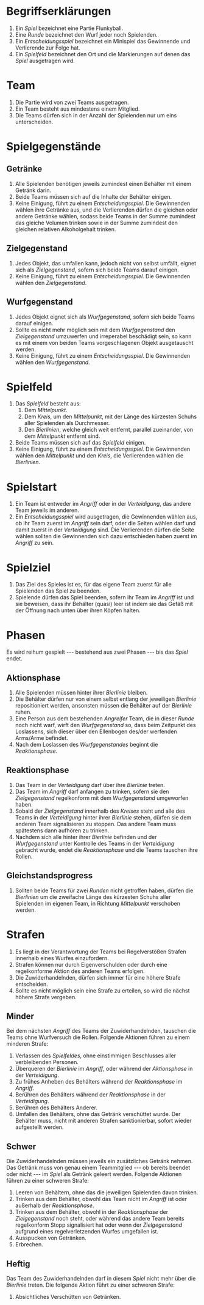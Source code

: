 # Begriffserklärungen

1. Ein _Spiel_ bezeichnet eine Partie Flunkyball.
2. Eine _Runde_ bezeichnet den Wurf jeder noch Spielenden.
3. Ein _Entscheidungsspiel_ bezeichnet ein Minispiel das Gewinnende und
   Verlierende zur Folge hat.
4. Ein _Spielfeld_ bezeichnet den Ort und die Markierungen auf denen das _Spiel_
   ausgetragen wird.

# Team

1. Die Partie wird von zwei Teams ausgetragen.
2. Ein Team besteht aus mindestens einem Mitglied.
3. Die Teams dürfen sich in der Anzahl der Spielenden nur um eins unterscheiden.

# Spielgegenstände

## Getränke

1. Alle Spielenden benötigen jeweils zumindest einen Behälter mit einem Getränk
   darin.
2. Beide Teams müssen sich auf die Inhalte der Behälter einigen.
3. Keine Einigung, führt zu einem _Entscheidungsspiel_. Die Gewinnenden wählen
   ihre Getränke aus, und die Verlierenden dürfen die gleichen oder andere
   Getränke wählen, sodass beide Teams in der Summe zumindest das gleiche
   Volumen trinken sowie in der Summe zumindest den gleichen relativen
   Alkoholgehalt trinken.

## Zielgegenstand

1. Jedes Objekt, das umfallen kann, jedoch nicht von selbst umfällt, eignet sich
   als _Zielgegenstand_, sofern sich beide Teams darauf einigen.
2. Keine Einigung, führt zu einem _Entscheidungsspiel_. Die Gewinnenden wählen
   den _Zielgegenstand_.

## Wurfgegenstand

1. Jedes Objekt eignet sich als _Wurfgegenstand_, sofern sich beide Teams darauf
   einigen.
2. Sollte es nicht mehr möglich sein mit dem _Wurfgegenstand_ den
   _Zielgegenstand_ umzuwerfen und irreperabel beschädigt sein, so kann es mit
   einem von beiden Teams vorgeschlagenen Objekt ausgetauscht werden.
3. Keine Einigung, führt zu einem _Entscheidungsspiel_. Die Gewinnenden wählen den
   _Wurfgegenstand_.

# Spielfeld

1. Das _Spielfeld_ besteht aus:
   1. Dem _Mittelpunkt_.
   2. Dem _Kreis_, um den _Mittelpunkt_, mit der Länge des kürzesten Schuhs
      aller Spielenden als Durchmesser.
   3. Den _Bierlinien_, welche gleich weit entfernt, parallel zueinander, von
      dem _Mittelpunkt_ entfernt sind.
2. Beide Teams müssen sich auf das _Spielfeld_ einigen.
3. Keine Einigung, führt zu einem _Entscheidungsspiel_. Die Gewinnenden wählen
   den _Mittelpunkt_ und den _Kreis_, die Verlierenden wählen die _Bierlinien_.

# Spielstart

1. Ein Team ist entweder im _Angriff_ oder in der _Verteidigung_, das andere
   Team jeweils im anderen.
2. Ein _Entscheidungsspiel_ wird ausgetragen, die Gewinnenden wählen aus, ob ihr
   Team zuerst im _Angriff_ sein darf, oder die Seiten wählen darf und damit
   zuerst in der _Verteidigung_ sind. Die Verlierenden dürfen die Seite wählen
   sollten die Gewinnenden sich dazu entschieden haben zuerst im _Angriff_ zu
   sein.

# Spielziel

1. Das Ziel des Spieles ist es, für das eigene Team zuerst für alle Spielenden
   das Spiel zu beenden.
2. Spielende dürfen das Spiel beenden, sofern ihr Team im _Angriff_ ist und sie
   beweisen, dass ihr Behälter (quasi) leer ist indem sie das Gefäß mit der
   Öffnung nach unten über ihren Köpfen halten.

# Phasen

Es wird reihum gespielt --- bestehend aus zwei Phasen --- bis das _Spiel_ endet.

## Aktionsphase

1. Alle Spielenden müssen hinter ihrer _Bierlinie_ bleiben.
2. Die Behälter dürfen nur von einem selbst entlang der jeweiligen _Bierlinie_
   repositioniert werden, ansonsten müssen die Behälter auf der _Bierlinie_
   ruhen.
3. Eine Person aus dem bestehenden _Angreifer_ Team, die in dieser _Runde_ noch
   nicht warf, wirft den _Wurfgegenstand_ so, dass beim Zeitpunkt des
   Loslassens, sich dieser über den Ellenbogen des/der werfenden Arms/Arme
   befindet.
4. Nach dem Loslassen des _Wurfgegenstandes_ beginnt die _Reaktionsphase_.

## Reaktionsphase

1. Das Team in der _Verteidigung_ darf über ihre _Bierlinie_ treten.
2. Das Team im _Angriff_ darf anfangen zu trinken, sofern sie den
   _Zielgegenstand_ regelkonform mit dem _Wurfgegenstand_ umgeworfen haben.
3. Sobald der _Zielgegenstand_ innerhalb des _Kreises_ steht und alle des Teams
   in der _Verteidigung_ hinter ihrer _Bierlinie_ stehen, dürfen sie dem anderen
   Team signalisieren zu stoppen. Das andere Team muss spätestens dann aufhören
   zu trinken.
4. Nachdem sich alle hinter ihrer _Bierlinie_ befinden und der _Wurfgegenstand_
   unter Kontrolle des Teams in der _Verteidigung_ gebracht wurde, endet die
   _Reaktionsphase_ und die Teams tauschen ihre Rollen.

## Gleichstandsprogress

1. Sollten beide Teams für zwei _Runden_ nicht getroffen haben, dürfen die
   _Bierlinien_ um die zweifache Länge des kürzesten Schuhs aller Spielenden im
   eigenen Team, in Richtung _Mittelpunkt_ verschoben werden.

# Strafen

1. Es liegt in der Verantwortung der Teams bei Regelverstößen Strafen innerhalb
   eines Wurfes einzufordern.
2. Strafen können nur durch Eigenverschulden oder durch eine regelkonforme
   Aktion des anderen Teams erfolgen.
3. Die Zuwiderhandelnden, dürfen sich immer für eine höhere Strafe entscheiden.
4. Sollte es nicht möglich sein eine Strafe zu erteilen, so wird die nächst
   höhere Strafe vergeben.

## Minder

Bei dem nächsten _Angriff_ des Teams der Zuwiderhandelnden, tauschen die Teams
ohne Wurfversuch die Rollen. Folgende Aktionen führen zu einem minderen Strafe:

1. Verlassen des _Spielfeldes_, ohne einstimmigen Beschlusses aller
   verbleibenden Personen.
2. Überqueren der _Bierlinie_ im _Angriff_, oder während der _Aktionsphase_ in
   der _Verteidigung_.
3. Zu frühes Anheben des Behälters während der _Reaktionsphase_ im _Angriff_.
4. Berühren des Behälters während der _Reaktionsphase_ in der _Verteidigung_.
5. Berühren des Behälters Anderer.
6. Umfallen des Behälters, ohne das Getränk verschüttet wurde. Der Behälter
   muss, nicht mit anderen Strafen sanktionierbar, sofort wieder aufgestellt
   werden.

## Schwer

Die Zuwiderhandelnden müssen jeweils ein zusätzliches Getränk nehmen. Das
Getränk muss von genau einem Teammitglied --- ob bereits beendet oder nicht ---
im _Spiel_ als Getränk geleert werden. Folgende Aktionen führen zu einer
schweren Strafe:

1. Leeren von Behältern, ohne das die jeweiligen Spielenden davon trinken.
2. Trinken aus dem Behälter, obwohl das Team nicht im _Angriff_ ist oder
   außerhalb der _Reaktionsphase_.
3. Trinken aus dem Behälter, obwohl in der _Reaktionsphase_ der _Zielgegenstand_
   noch steht, oder während das andere Team bereits regelkonform Stopp
   signalisiert hat oder wenn der _Zielgegenstand_ aufgrund eines
   regelverletzenden Wurfes umgefallen ist.
4. Ausspucken von Getränken.
5. Erbrechen.

## Heftig

Das Team des Zuwiderhandelnden darf in diesem _Spiel_ nicht mehr über die
_Bierlinie_ treten. Die folgende Aktion führt zu einer schweren Strafe:

1. Absichtliches Verschütten von Getränken.

